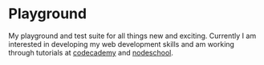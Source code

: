 # Playground
My playground and test suite for all things new and exciting. Currently I am
interested in developing my web development skills and am working through
tutorials at [codecademy](https://www.codecademy.com) and 
[nodeschool](https://www.nodeschool.io).
